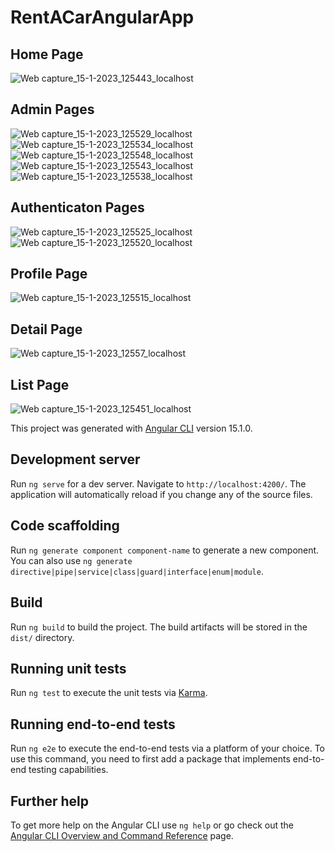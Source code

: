 # RentACarAngularApp

## Home Page
![Web capture_15-1-2023_125443_localhost](https://user-images.githubusercontent.com/100571535/212536757-d980f45a-cf34-4b40-80de-416a26de203e.jpeg)

## Admin Pages
![Web capture_15-1-2023_125529_localhost](https://user-images.githubusercontent.com/100571535/212536782-b1f55892-33c3-42a0-a0b1-5e0f2e01f346.jpeg)
![Web capture_15-1-2023_125534_localhost](https://user-images.githubusercontent.com/100571535/212536780-a300e341-1a86-4437-a0a2-996e78ed9b0f.jpeg)
![Web capture_15-1-2023_125548_localhost](https://user-images.githubusercontent.com/100571535/212536774-9859c6cf-1de3-4818-9bfb-0ee21dcc3e6d.jpeg)
![Web capture_15-1-2023_125543_localhost](https://user-images.githubusercontent.com/100571535/212536776-e8776657-3455-4dc5-8946-11cf98a24910.jpeg)
![Web capture_15-1-2023_125538_localhost](https://user-images.githubusercontent.com/100571535/212536779-40e9c36d-7630-47ad-8478-c6b24509c6d1.jpeg)

## Authenticaton Pages
![Web capture_15-1-2023_125525_localhost](https://user-images.githubusercontent.com/100571535/212536784-38c93669-604e-4b2d-8915-ad53060cb373.jpeg)
![Web capture_15-1-2023_125520_localhost](https://user-images.githubusercontent.com/100571535/212536785-700e8fa1-2b1b-4a11-845f-e88f120b0485.jpeg)

## Profile Page
![Web capture_15-1-2023_125515_localhost](https://user-images.githubusercontent.com/100571535/212536786-7cde6635-e337-4447-a434-0c6106252fc6.jpeg)

## Detail Page
![Web capture_15-1-2023_12557_localhost](https://user-images.githubusercontent.com/100571535/212536788-b431fc27-ff2b-47e7-aedd-07be6ed4e181.jpeg)

## List Page
![Web capture_15-1-2023_125451_localhost](https://user-images.githubusercontent.com/100571535/212536789-58847b18-af70-4356-bb03-e8ac63c61d45.jpeg)

This project was generated with [Angular CLI](https://github.com/angular/angular-cli) version 15.1.0.

## Development server

Run `ng serve` for a dev server. Navigate to `http://localhost:4200/`. The application will automatically reload if you change any of the source files.

## Code scaffolding

Run `ng generate component component-name` to generate a new component. You can also use `ng generate directive|pipe|service|class|guard|interface|enum|module`.

## Build

Run `ng build` to build the project. The build artifacts will be stored in the `dist/` directory.

## Running unit tests

Run `ng test` to execute the unit tests via [Karma](https://karma-runner.github.io).

## Running end-to-end tests

Run `ng e2e` to execute the end-to-end tests via a platform of your choice. To use this command, you need to first add a package that implements end-to-end testing capabilities.

## Further help

To get more help on the Angular CLI use `ng help` or go check out the [Angular CLI Overview and Command Reference](https://angular.io/cli) page.

